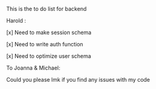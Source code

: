 This is the to do list for backend 

Harold :

[x] Need to make session schema

[x] Need to write auth function

[x] Need to optimize user schema

To Joanna & Michael:

Could you please lmk if you find any issues with my code
 
